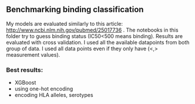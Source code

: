 ## Benchmarking binding classification

My models are evaluated similarly to this article: http://www.ncbi.nlm.nih.gov/pubmed/25017736 .
The notebooks in this folder try to guess binding status (IC50<500 means binding).
Results are evaluated with cross validation.
I used all the available datapoints from both group of data. 
I used all data points even if they only have (<,> measurement values).

### Best results:
- XGBoost
- using one-hot encoding
- encoding HLA alleles, serotypes
